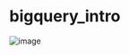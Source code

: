 # bigquery_intro

![image](https://github.com/sundas586/bigquery_intro/assets/33677647/ebc144ee-ddd5-43fd-ba87-361451c26049)
